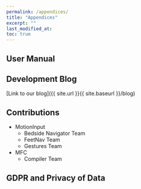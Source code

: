 ```yaml
---
permalink: /appendices/
title: "Appendices"
excerpt: ""
last_modified_at: 
toc: true
---
```


## User Manual

## Development Blog

[Link to our blog]({{ site.url }}{{ site.baseurl }}/blog)

## Contributions

- MotionInput
    - Bedside Navigator Team
    - FeetNav Team
    - Gestures Team
- MFC
    - Compiler Team

## GDPR and Privacy of Data
